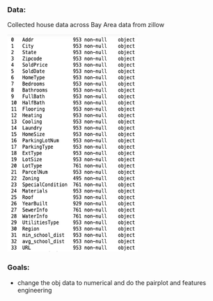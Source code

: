 ### Data:

Collected house data across Bay Area data from zillow 


<img src="https://github.com/CodeHana/PricePrediction/blob/main/LR_data.png" width="300" height="500">


### Goals:
- change the obj data to numerical and do the pairplot and features engineering

